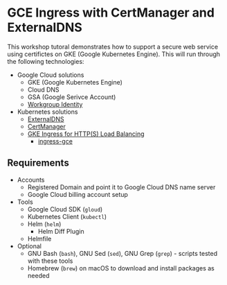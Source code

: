 # GCE Ingress with CertManager and ExternalDNS

This workshop tutoral demonstrates how to support a secure web service using certifictes on GKE (Google Kubernetes Engine).
This will run through the following technologies:

* Google Cloud solutions
  * GKE (Google Kubernetes Engine)
  * Cloud DNS
  * GSA (Google Serivce Account)
  * [Workgroup Identity](https://cloud.google.com/kubernetes-engine/docs/how-to/workload-identity)
* Kubernetes solutions
  * [ExternalDNS](https://github.com/kubernetes-sigs/external-dns)
  * [CertManager](https://cert-manager.io/)
  * [GKE Ingress for HTTP(S) Load Balancing](https://cloud.google.com/kubernetes-engine/docs/concepts/ingress)
    * [ingress-gce](https://github.com/kubernetes/ingress-gce)

## Requirements

* Accounts
  * Registered Domain and point it to Google Cloud DNS name server
  * Google Cloud billing account setup
* Tools
  * Google Cloud SDK (`gloud`)
  * Kubernetes Client (`kubectl`)
  * Helm (`helm`)
    * Helm Diff Plugin
  * Helmfile
* Optional
  * GNU Bash (`bash`), GNU Sed (`sed`), GNU Grep (`grep`) - scripts tested with these tools
  * Homebrew (`brew`) on macOS to download and install packages as needed
